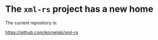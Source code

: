 The `xml-rs` project has a new home
===================================

The current repository is:

https://github.com/kornelski/xml-rs

